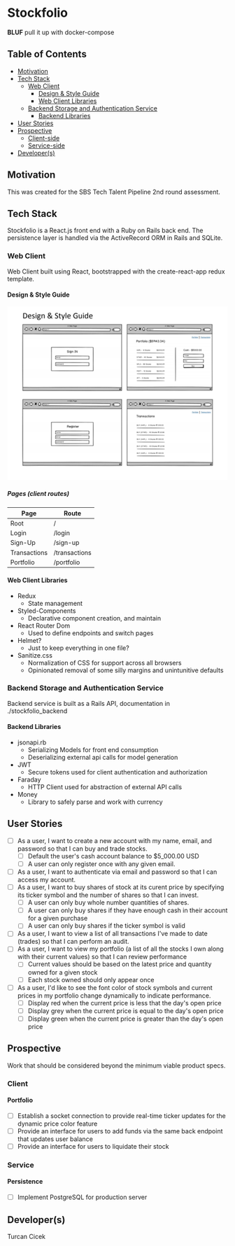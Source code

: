 # Stockfolio

**BLUF** pull it up with docker-compose

## Table of Contents

- [Motivation](#motivation)
- [Tech Stack](#tech-stack)
  - [Web Client](#web-client)
    - [Design & Style Guide](#design-&-style-guide)
    - [Web Client Libraries](#web-client-libraries)
  - [Backend Storage and Authentication Service](#backend-storage-and-authentication-service)
    - [Backend Libraries](#backend-libraries)
- [User Stories](#user-stories)
- [Prospective](#prospective)
  - [Client-side](#client)
  - [Service-side](#service)
- [Developer(s)](#developer-s-)

## Motivation

This was created for the SBS Tech Talent Pipeline 2nd round assessment.

## Tech Stack

Stockfolio is a React.js front end with a Ruby on Rails back end. The persistence layer is handled via the ActiveRecord ORM in Rails and SQLite.

### Web Client

Web Client built using React, bootstrapped with the create-react-app redux template.

#### Design & Style Guide

![Provided Style Guide](/stockfolio_web_client/public/style_guide.png)

##### Pages (client routes)

| Page         | Route         |
| ------------ | ------------- |
| Root         | /             |
| Login        | /login        |
| Sign-Up      | /sign-up      |
| Transactions | /transactions |
| Portfolio    | /portfolio    |

#### Web Client Libraries

- Redux
  - State management
- Styled-Components
  - Declarative component creation, and maintain
- React Router Dom
  - Used to define endpoints and switch pages
- Helmet?
  - Just to keep everything in one file?
- Sanitize.css
  - Normalization of CSS for support across all browsers
  - Opinionated removal of some silly margins and unintunitive defaults

### Backend Storage and Authentication Service

Backend service is built as a Rails API, documentation in ./stockfolio_backend

#### Backend Libraries

- jsonapi.rb
  - Serializing Models for front end consumption
  - Deserializing external api calls for model generation
- JWT
  - Secure tokens used for client authentication and authorization
- Faraday
  - HTTP Client used for abstraction of external API calls
- Money
  - Library to safely parse and work with currency

## User Stories

- [ ] As a user, I want to create a new account with my name, email, and password so that I can buy and trade stocks.
  - [ ] Default the user's cash account balance to \$5_000.00 USD
  - [ ] A user can only register once with any given email.
- [ ] As a user, I want to authenticate via email and password so that I can access my account.
- [ ] As a user, I want to buy shares of stock at its curent price by specifying its ticker symbol and the number of shares so that I can invest.
  - [ ] A user can only buy whole number quantities of shares.
  - [ ] A user can only buy shares if they have enough cash in their account for a given purchase
  - [ ] A user can only buy shares if the ticker symbol is valid
- [ ] As a user, I want to view a list of all transactions I've made to date (trades) so that I can perform an audit.
- [ ] As a user, I want to view my portfolio (a list of all the stocks I own along with their current values) so that I can review performance
  - [ ] Current values should be based on the latest price and quantity owned for a given stock
  - [ ] Each stock owned should only appear once
- [ ] As a user, I'd like to see the font color of stock symbols and current prices in my portfolio change dynamically to indicate performance.
  - [ ] Display red when the current price is less that the day's open price
  - [ ] Display grey when the current price is equal to the day's open price
  - [ ] Display green when the current price is greater than the day's open price

## Prospective

Work that should be considered beyond the minimum viable product specs.

### Client

#### Portfolio

- [ ] Establish a socket connection to provide real-time ticker updates for the dynamic price color feature
- [ ] Provide an interface for users to add funds via the same back endpoint that updates user balance
- [ ] Provide an interface for users to liquidate their stock

### Service

#### Persistence

- [ ] Implement PostgreSQL for production server

## Developer(s)

Turcan Cicek
